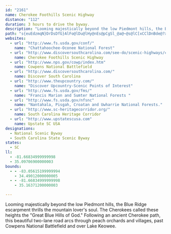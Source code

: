 ```yaml
---
id: "2161"
name: Cherokee Foothills Scenic Highway
distance: "112"
duration: 3 hours to drive the byway.
description: "Looming majestically beyond the low Piedmont hills, the Blue Ridge escarpment thrills the mountain lover's soul. The Cherokees called these heights the \"Great Blue Hills of God.\" Following an ancient Cherokee path, this beautiful two-lane road arcs through peach orchards and villages, past Cowpens National Battlefield and over Lake Keowee."
path: "s{euEdzmqN}DrDsDfG}AlFo@lDu@lHy@nEs@pCgSl_@a@~@s@lC[xCClDnBde@?xDOfC_@`CyElPsA|CgAnBqA|A}AxAcDpByPlIeBdAaEvDsB~Cu@~AaX`s@iFvNsBpJaHr^gA~EeB`GqCtG{AxCiQbZoAtCsE|M{Jn[wH|VcAdEo@rEWtCKtC?jENdEXrCnA`Hx@nCrCpGt`@nr@lChFdApDr@nFDlEQfEcPv`A{Z~lBuAtHsBrIyAbFcC~GiErJi`@ps@mGrLsBlEcCbGwC`JoB|H_BjHiBxM}@tO_@|PsAjz@UdEcQrmAsCvQiAfJ}BzNKdCInIKle@Gb@[`Ai@j@qF`CuAx@gI~G}UxQaGfF{LpJuAnAaBjCeAxCu@rEw@bRu@zLmAfG}FhVu@tFWpDGbC@~DR`Eb@dEh@hDj@|BfBlFpI~Up@vCR`BJdFQfCmAlImBlK[zCY|GD~GX~DjM~cAfD|V~AlHvArEbCfGhDrGbCrDvD`EbUtQjCzC|BrFl@dC^lCNtEUxEgGxd@i@nG@lEfBbYDfEElBsAfJ_@dDObDExFTjFr@`GdCnLxAxIjEn`@jAjHtHdXrAxDlXrn@nD|JfA|DnBvJ~DhXnJrl@r@bFz@lEbBrE~@pBpBtCnAvAbClB`m@vYxB~AxAxAbB~B`Or[|@xBh@rBr@`ETvDChEIxB[~BmAxFqM|f@wBrGcCjGeXzm@uFtLwGvT}Jb_@iAzFc@zCePlmBYvB_@lBo@lB_AtBmApBmBjBoFxDgA`A_BpBiAtBmAzC{@~Dc@jEIvFL|B`@xDv@hDpHlW`AhFh@lFL~C?lEgB`h@D~Df@zDh@jBjAtCvIzNtItT|AlGhBbLn@~C|@tCfKzXxAzCbErGrObUrFnIz@dBrAfDfAvDj@`D|AnKNdEI`COfBs@rBuBdFo@dDIfCDfB\\tC~@nCt@tAd_@jf@hBzChAfCx@pCt@xDl@tGB`JWhVDx@\\xBXbAh@|@zJnMhAjAYxCYtGHtSIfEYdEiB|OKrBCvw@IpB_@tCu@rCaIjTc@hCS`BG~DTnIPtCXjClAfGdApDzMjY`AbDd@bDNfDUrFqBfKqIx`@k@zFC~FRfDb@bDtLjk@tB`J|@xFvItnAHrBCpBUtCcCnR{Hno@o@dCsAtBsGrFoApAoJ`MqLtMcBnCcArCe@dC]jD_G|t@q@~CuBtFYfAOjBE`B|AtLFjBEfOBbANvBZ`Bb@vAvDnIxAnEfHp[^xCDnA?tBKfA_@bCc@zAw@`BuU|b@gAzD[~C?dBn@x[RjCd@lCbGvU`CtPz@fEzD|N`@dEAtCIbAsCvRo@~GcB|U?fDX`Cn@pBfHhMj@xAp@`DjBrP`IhiA|@xEhAlDtR~`@hAjB|AfB|CrBjp@r]nAv@nAfAlBfCx@hBbAlDd@|DBxDkHhiCKzAq@dE}G|Wi@xCKlBE~BJzBRxBd@rBl@fBxApCjA~AfClBdOrHlClB~A`BrArBn@pA|@hCp@xClBtMRvB@`BQlDcDtSS`BIfDHjBRfB^jBbLrd@`AnF`@dFl@pZh@~E^tBxFtXr@dCbAhBn@|@hD`D`ArAxApCnFhNhC|KzD`M`@rCpBx]hAdM~BdMfErStAfFl@fBvJ|VbQb^x@rCb@lDD`BIpDe@zCsB|IuI~a@_@jDKlETpFZlCl@nC|B`H`AdEf@zCd@fFJbCBzDeBnd@FbDLrA^~BhAnDnDrHvAdDtArEhTzkAlArDn@nAhClDdH~FjKhOxCjDpDtCbIjFh@TDv@Ej@e@lA_@fBmBrKyCpN}AdKO`COlGOpQOdCS~@{@rCcBzB{LxHmArA_Rv^_@dAYfCYvWDnDvElq@XjCd@hCtHnXvEn[JfCOpSBjDNlDz@|KBdB}Ajc@?xCLbBdEhX|AvSBvBm@xGKtD?`FNpDX~Bt@`DNxCIj\\DzBVxBnAlHvJth@b@hBhA|C~ApClDnDfCvAtD~@li@zI~QfDzDdAnFrBpSnKlGrDxCxC|ArBbC`FrB~H|C~OlFh\\x@tDxA~JdAzLpCvTpO|tAvB~PxCbYz@|J^vC`A|Ex@~JtB~OxCfXv@fIxAzJlGnk@h@jClAhEdCjFbArArBxBfNpLlQ~Oz_@`\\dHvG`ChDvBjEbAtCtcAptDtOfc@hCdIdJjVjQfh@vBnFtAvCv@lAjAdBlAlAdLrKf}@dy@|ElG~@xA|CxG~@nChOzi@nAbFZxBl@`KHtgAHpDp@nG`DfPjNxu@rA~EhAdD|EpKbiAf|B|DnJhAjDjBrH~Lbs@xA|JdGn]n@|C^hArA~CjArBbClCvc@r\\lElDlE`EzDdGrBdFfAbD`H`WdAfDbBfElR|^bGjMlx@tsB~ErL~Yxn@~d@rdA`Yvo@hA~Dz@jE^`DRdD~A`_B\\dL^tGhAxKvFla@rAhLj@fGvF|~@l@dIrU`kCz@rGxA`GvBnFxj@lz@bDhFvSb_@bBzDhAjE|CfVh@vCj@~AvAzCdBjCpKzJxAxArAhBfBxExBrMt@fDvAfDpAjB`B`BrBjApAd@vAXzALrMLbFd@lj@zJ`DbAbCnA`Ar@jBlBjAbBtLvSvBrChExDpFrCvYbLdDdAfEj@fC@lCKnF_AhSaFlC_@lCM|DBlCTpM~C|B~@rBrAhA~@`MfMhBbAlAb@dB`@|ANxTb@fEx@xCvAhCzBlCdE`HnRn@rArAjBdB`BvBlAlDx@hDJfD_@~By@rSoMxEyB|Ae@bVsF`FmB`]{SrDiBpEmB~@WbD_BrBaBbAkAnCyExAgBfByAnBeAfDu@`a@mElCk@hFqBhJaGr~@go@xCmBzBeAbCy@zCo@vBWhCKrGPtL~@vBd@vClAdBxAxBtCr@xAxPje@hBjD|B|CjCpC`DxB~BrAxLnF|CbBvMfJh@h@rAdBxQb\\pI`NbCzCpLtLvEzDhBbArE`BhA^fF~@|n@rG|Df@jCj@rFxAt[|KnR~Fbk@vNhEp@lEPfBCvCSxCg@xkAcZ|FgA`Ee@fIa@~m@i@~DSxCg@|C}@bEgBvu@ea@hHmCvFkAhhCqXhAEhDDbCPlB^vE~AxBxAdBzAfBlBxPzS`L`ObD`DlBtA`CpA|Aj@bCt@tGbAjCLzGSfqBoL~_@sBlXk@bQSvKYdfBmCbZYtJh@`J~AbS`G|VjItMzDhCj@bCXvDFxDGzj@sJhCSpG?hD\\|EbArd@hRlDpAtDl@jCHxDWrBa@hBq@rAq@lLmHfBaAbC_AbGqAjEUdC?|E^`Dl@~RtGtJdCbi@zJbD^lED~AQbEs@dYaGvH{B`yCylAlEyBlAw@xD{CdCkC|CaEfCoEvHaRv\\}z@"
websites:
  - url: "http://www.fs.usda.gov/conf/"
    name: "Chattahoochee-Oconee National Forest"
  - url: "http://www.discoversouthcarolina.com/see-do/scenic-highways/cherokee-foothills-hwy/default.aspx"
    name: Cherokee Foothills Scenic Highway
  - url: "http://www.nps.gov/cowp/index.htm"
    name: Cowpens National Battlefield
  - url: "http://www.discoversouthcarolina.com/"
    name: Discover South Carolina
  - url: "http://www.theupcountry.com/"
    name: "Discover Upcountry-Scenic Points of Interest"
  - url: "http://www.fs.usda.gov/fms/"
    name: "Francis Marion and Sumter National Forests "
  - url: "http://www.fs.usda.gov/nfsnc"
    name: "Nantahala, Pisgah, Croatan and Uwharrie National Forests."
  - url: "http://www.sc-heritagecorridor.org/"
    name: South Carolina Heritage Corridor
  - url: "http://www.upstatescusa.com"
    name: Upstate SC USA
designations:
  - National Scenic Byway
  - South Carolina State Scenic Byway
states:
  - SC
ll:
  - -81.66834999999998
  - 35.09706900000003
bounds:
  - - -83.05615199999994
    - 34.49012000000005
  - - -81.66834999999998
    - 35.16371200000003

---
```


Looming majestically beyond the low Piedmont hills, the Blue Ridge escarpment thrills the mountain lover's soul. The Cherokees called these heights the "Great Blue Hills of God." Following an ancient Cherokee path, this beautiful two-lane road arcs through peach orchards and villages, past Cowpens National Battlefield and over Lake Keowee.
